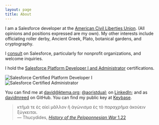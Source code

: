 ```yaml
---
layout: page
title: About
---
```


I am a Salesforce developer at the [American Civil Liberties Union](https://www.aclu.org/). (All opinions and positions expressed are my own). My other interests include officiating roller derby, Ancient Greek, Plato, botanical gardens, and cryptography.

I [consult]({{site.baseurl}}/consulting) on Salesforce, particularly for nonprofit organizations, and welcome inquiries.

I hold the [Salesforce Platform Developer I and Administrator](http://certification.salesforce.com/verification-email?init=1&email=david@ktema.org) certifications.

<div>
<img style="display: inline;" src="{{ site.baseurl }}/public/SFU_CRT_BDG_Pltfrm_Dev_I_RGB.png" alt="Salesforce Certified Platform Developer I" /> <img style="display: inline;" src="{{ site.baseurl }}/public/SFU_CRT_BDG_Admin_RGB.png" alt="Salesforce Certified Administrator" />
</div>

You can find me at [david@ktema.org](mailto:david@ktema.org); [@aoristdual](https://twitter.com/aoristdual); on [LinkedIn](https://www.linkedin.com/in/david-reed-16175b31);
and as [davidmreed](https://github.com/davidmreed) on GitHub.
You can find my public key at [Keybase](https://keybase.io/davidreed).

> <span class="greek">κτῆμά τε ἐς αἰεὶ μᾶλλον ἢ ἀγώνισμα ἐς τὸ παραχρῆμα ἀκούειν ξύγκειται.</span><br />
  &mdash; Thucydides, [<cite>History of the Peloponnesian War</cite> 1.22](http://www.perseus.tufts.edu/hopper/text?doc=Thuc.+1.22&fromdoc=Perseus%3Atext%3A1999.01.0247)
